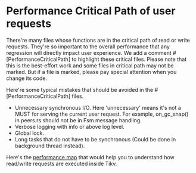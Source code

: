 # Performance Critical Path of user requests
There're many files whose functions are in the critical path of read or write requests. They're so important to the overall performance that any regression will directly impact user experience. We add a comment #[PerformanceCriticalPath] to highlight these critical files. Please note that this is the best-effort work and some files in critical path may not be marked. But if a file is marked,  please pay special attention when you change its code.

Here're some typical mistakes that should be avoided in the #[PerformanceCriticalPath] files.
* Unnecessary synchronous I/O. Here 'unnecessary' means it's not a MUST for serving the current user request. For example, on_gc_snap() in peers.rs should not be in Fsm message handling.
* Verbose logging with info or above log level.
* Global lock.
* Long tasks that do not have to be synchronous (Could be done in background thread instead).

Here's the [performance map](https://github.com/pingcap/tidb-map/blob/master/maps/performance-map.png) that would help you to understand how read/write requests are executed inside Tikv. 